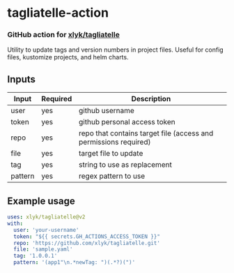 # tagliatelle-action

### GitHub action for [xlyk/tagliatelle](https://github.com/xlyk/tagliatelle)

Utility to update tags and version numbers in project files. Useful for config files, kustomize projects, and helm
charts.

## Inputs

| Input   | Required | Description                                                      |
|---------|----------|------------------------------------------------------------------|
| user    | yes      | github username                                                  |
| token   | yes      | github personal access token                                     |
| repo    | yes      | repo that contains target file (access and permissions required) |
| file    | yes      | target file to update                                            |
| tag     | yes      | string to use as replacement                                     |
| pattern | yes      | regex pattern to use                                             |

## Example usage

```yaml
uses: xlyk/tagliatelle@v2
with:
  user: 'your-username'
  token: "${{ secrets.GH_ACTIONS_ACCESS_TOKEN }}"
  repo: 'https://github.com/xlyk/tagliatelle.git'
  file: 'sample.yaml'
  tag: '1.0.0.1'
  pattern: '(app1"\n.*newTag: ")(.*?)(")'
```

